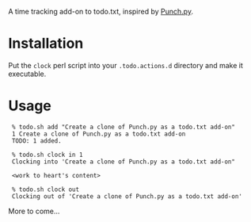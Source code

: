 A time tracking add-on to todo.txt, inspired by [Punch.py](http://code.google.com/p/punch-time-tracking/wiki/GettingStarted).

# Installation

Put the `clock` perl script into your `.todo.actions.d` directory and make it executable.

# Usage

     % todo.sh add "Create a clone of Punch.py as a todo.txt add-on"
     1 Create a clone of Punch.py as a todo.txt add-on
     TODO: 1 added.
     
     % todo.sh clock in 1
     Clocking into 'Create a clone of Punch.py as a todo.txt add-on"
     
     <work to heart's content>
     
     % todo.sh clock out
     Clocking out of 'Create a clone of Punch.py as a todo.txt add-on'
     
More to come...
